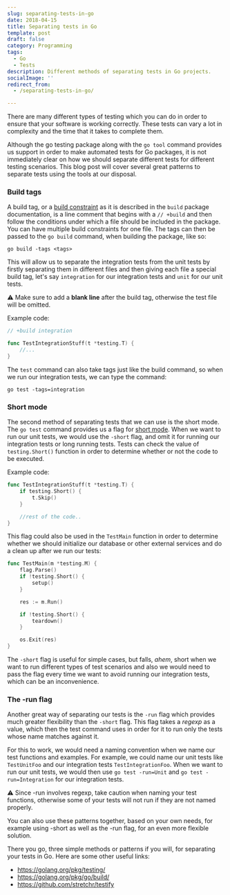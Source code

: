 ```yaml
---
slug: separating-tests-in-go
date: 2018-04-15
title: Separating tests in Go
template: post
draft: false
category: Programming
tags:
  - Go
  - Tests
description: Different methods of separating tests in Go projects.
socialImage: ''
redirect_from:
  - /separating-tests-in-go/

---
```


There are many different types of testing which you can do in order to ensure that your software is working correctly. These tests can
vary a lot in complexity and the time that it takes to complete them. 

Although the go testing package along with the `go tool` command provides us support in order to make automated tests for Go packages,
it is not immediately clear on how we should separate different tests for different testing scenarios.
This blog post will cover several great patterns to separate tests using the tools at our disposal.

### Build tags

A build tag, or a [build constraint](https://golang.org/pkg/go/build/#hdr-Build_Constraints) as it is described in the `build` package documentation,
is a line comment that begins with a `// +build` and then follow the conditions under which a file should be included in the package. You can have 
multiple build constraints for one file. The tags can then be passed to the `go build` command, when building the package, like so: 

`go build -tags <tags>`

This will allow us to separate the integration tests from the unit tests by firstly separating them in different files and then
giving each file a special build tag, let's say `integration` for our integration tests and `unit` for our unit tests.

⚠️ Make sure to add a **blank line** after the build tag, otherwise the test file will be omitted.

Example code:

```go
// +build integration

func TestIntegrationStuff(t *testing.T) {
    //...
}
```

The `test` command can also take tags just like the build command, so when we run our integration tests, we can type the command:


`go test -tags=integration`


### Short mode

The second method of separating tests that we can use is the short mode. The `go test` command provides us a flag for [short mode](https://golang.org/pkg/testing/#Short).
When we want to run our unit tests, we would use the `-short` flag, and omit it for running our integration tests or long running tests. Tests can check the
value of `testing.Short()` function in order to determine whether or not the code to be executed.

Example code:

```go
func TestIntegrationStuff(t *testing.T) {
    if testing.Short() {
        t.Skip()
    }

    //rest of the code..
}
```

This flag could also be used in the `TestMain` function in order to determine whether we should initialize our database or other external
services and do a clean up after we run our tests:

```go
func TestMain(m *testing.M) {
    flag.Parse()
    if !testing.Short() {
        setup()    
    }

    res := m.Run()

    if !testing.Short() {
        teardown()        
    }    

    os.Exit(res)
}
```

The `-short` flag is useful for simple cases, but falls, *ahem*, short when we want to run different types of test scenarios and also 
we would need to pass the flag every time we want to avoid running our integration tests, which can be an inconvenience.

### The -run flag

Another great way of separating our tests is the `-run` flag which provides much greater flexibility than the `-short` flag. 
This flag takes a *regexp* as a value, which then the test command uses in order for it to run only the tests whose name matches against it.

For this to work, we would need a naming convention when we name our test functions and examples. For example, we could name our unit tests like `TestUnitFoo` and 
our integration tests `TestIntegrationFoo`. When we want to run our unit tests, we would then use `go test -run=Unit` and `go test -run=Integration` for our integration tests.

⚠️ Since -run involves regexp, take caution when naming your test functions, otherwise some of your tests will not run if they are not named properly.

You can also use these patterns together, based on your own needs, for example using -short as well as the -run flag, for an even more flexible solution.

There you go, three simple methods or patterns if you will, for separating your tests in Go. Here are some other useful links:

+ https://golang.org/pkg/testing/
+ https://golang.org/pkg/go/build/
+ https://github.com/stretchr/testify 

